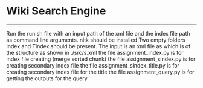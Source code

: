 # Wiki Search Engine 
----------------------------------------

Run the run.sh file with an input path of the xml file and the index file path as command line arguments.
nltk should be installed 
Two empty folders Index and Tindex should be present.
The input is an xml file as which is of the structure as shown in ./src/s.xml
the file assignment_index.py is for index file creating (merge sorted chunk)
the file assignment_sindex.py is for creating secondary index file
the file assignment_sindex_title.py is for creating secondary index file for the title
the file assignment_query.py is for getting the outputs for the query
